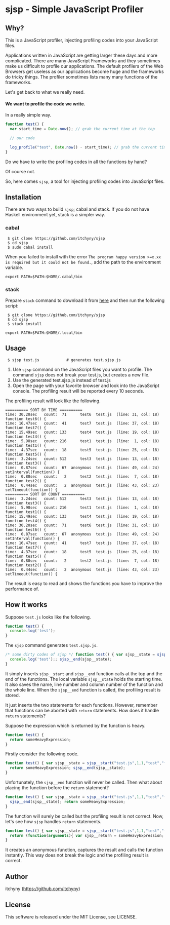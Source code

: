 # sjsp - Simple JavaScript Profiler
## Why?
This is a JavaScript profiler, injecting profiling codes into your JavaScript files.

Applications written in JavaScript are getting larger these days and more complicated.
There are many JavaScript Frameworks and they sometimes make us difficult to profile our applications.
The default profilers of the Web Browsers get useless as our applications become huge and the frameworks do tricky things.
The profiler sometimes lists many many functions of the frameworks.

Let's get back to what we really need.

#### We want to profile the code we write.

In a really simple way.
```js
function test() {
  var start_time = Date.now(); // grab the current time at the top

  // our code

  log_profile("test", Date.now() - start_time); // grab the current time again and log the time the function consumed.
}
```

Do we have to write the profiling codes in all the functions by hand?

Of course not.

So, here comes `sjsp`, a tool for injecting profiling codes into JavaScript files.

## Installation

There are two ways to build `sjsp`; cabal and stack. If you do not have Haskell environment yet, stack is a simpler way.

### cabal

```
 $ git clone https://github.com/itchyny/sjsp
 $ cd sjsp
 $ sudo cabal install
```

When you failed to install with the error `The program happy version >=x.xx is required but it could not be found.`, add the path to the environment variable.
```
export PATH=$PATH:$HOME/.cabal/bin
```

### stack

Prepare `stack` command to download it from [here](https://github.com/commercialhaskell/stack/releases) and then run the following script:

```
 $ git clone https://github.com/itchyny/sjsp
 $ cd sjsp
 $ stack install
```

```
export PATH=$PATH:$HOME/.local/bin
```

## Usage
```
 $ sjsp test.js            # generates test.sjsp.js
```
1. Use `sjsp` command on the JavaScript files you want to profile.
   The command `sjsp` does not break your test.js, but creates a new file.
2. Use the generated test.sjsp.js instead of test.js
3. Open the page with your favorite browser and look into the JavaScript console.
   The profiling result will be reported every 10 seconds.

The profiling result will look like the following.
```
========== SORT BY TIME ==========
time: 30.20sec   count:  71      test6  test.js  (line: 31, col: 18)  function test6() {
time: 16.47sec   count:  41      test7  test.js  (line: 37, col: 18)  function test7() {
time: 15.49sec   count: 133      test4  test.js  (line: 19, col: 18)  function test4() {
time:  5.98sec   count: 216      test1  test.js  (line:  1, col: 18)  function test1() {
time:  4.37sec   count:  18      test5  test.js  (line: 25, col: 18)  function test5() {
time:  3.24sec   count: 512      test3  test.js  (line: 13, col: 18)  function test3() {
time:  0.87sec   count:  67  anonymous  test.js  (line: 49, col: 24)  setInterval(function() {
time:  0.80sec   count:   2      test2  test.js  (line:  7, col: 18)  function test2() {
time:  0.44sec   count:   2  anonymous  test.js  (line: 43, col: 23)  setTimeout(function() {
========== SORT BY COUNT ==========
time:  3.24sec   count: 512      test3  test.js  (line: 13, col: 18)  function test3() {
time:  5.98sec   count: 216      test1  test.js  (line:  1, col: 18)  function test1() {
time: 15.49sec   count: 133      test4  test.js  (line: 19, col: 18)  function test4() {
time: 30.20sec   count:  71      test6  test.js  (line: 31, col: 18)  function test6() {
time:  0.87sec   count:  67  anonymous  test.js  (line: 49, col: 24)  setInterval(function() {
time: 16.47sec   count:  41      test7  test.js  (line: 37, col: 18)  function test7() {
time:  4.37sec   count:  18      test5  test.js  (line: 25, col: 18)  function test5() {
time:  0.80sec   count:   2      test2  test.js  (line:  7, col: 18)  function test2() {
time:  0.44sec   count:   2  anonymous  test.js  (line: 43, col: 23)  setTimeout(function() {
```
The result is easy to read and shows the functions you have to improve the performance of.

## How it works
Suppose `test.js` looks like the following.
```js
function test() {
  console.log('test');
}
```
The `sjsp` command generates `test.sjsp.js`.
```js
/* some dirty codes of sjsp */ function test() { var sjsp__state = sjsp__start("test.js",1,1,"test","function test() {");
  console.log('test');; sjsp__end(sjsp__state);
}
```
It simply inserts `sjsp__start` and `sjsp__end` function calls at the top and
the end of the functions. The local variable `sjsp__state` holds the starting
time. It also saves the name, line number and column number of the function and
the whole line. When the `sjsp__end` function is called, the profiling result
is stored.

It just inserts the two statements for each functions.
However, remember that functions can be aborted with `return` statements.
How does it handle `return` statements?

Suppose the expression which is returned by the function is heavy.
```js
function test() {  
  return someHeavyExpression;
}
```
Firstly consider the following code.
```js
function test() { var sjsp__state = sjsp__start("test.js",1,1,"test","function test() {  ");  
  return someHeavyExpression; sjsp__end(sjsp__state);
}
```
Unfortunately, the `sjsp__end` function will never be called. Then what about
placing the function before the `return` statement?
```js
function test() { var sjsp__state = sjsp__start("test.js",1,1,"test","function test() {  ");  
  sjsp__end(sjsp__state); return someHeavyExpression;
}
```
The function will surely be called but the profiling result is not correct.
Now, let's see how `sjsp` handles `return` statements.
```js
function test() { var sjsp__state = sjsp__start("test.js",1,1,"test","function test() {  ");  
  return (function(arguments){ var sjsp__return = someHeavyExpression; sjsp__end(sjsp__state); return sjsp__return; } ).call(this,arguments);; sjsp__end(sjsp__state);
}
```
It creates an anonymous function, captures the result and calls the function instantly.
This way does not break the logic and the profiling result is correct.

## Author
itchyny (https://github.com/itchyny)

## License
This software is released under the MIT License, see LICENSE.
